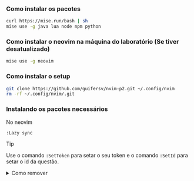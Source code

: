 ### Como instalar os pacotes
```bash
curl https://mise.run/bash | sh
mise use -g java lua node npm python
```

### Como instalar o neovim na máquina do laboratório (Se tiver desatualizado)
```bash
mise use -g neovim
```

### Como instalar o setup
```bash
git clone https://github.com/guifersv/nvim-p2.git ~/.config/nvim
rm -rf ~/.config/nvim/.git
```

### Instalando os pacotes necessários
No neovim
```nvim
:Lazy sync
```

> [!TIP]
> Use o comando `:SetToken` para setar o seu token
> e o comando `:SetId` para setar o id da questão.

<details>

<summary>Como remover</summary>

```bash
rm -rf ~/.config/nvim ~/.local/share/nvim ~/.cache/nvim
```

</details>
